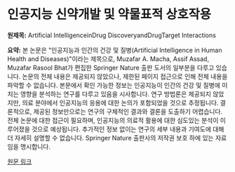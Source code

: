 # 인공지능 신약개발 및 약물표적 상호작용

**원제목:** Artificial IntelligenceinDrug DiscoveryandDrugTarget Interactions

**요약:** 본 논문은 "인공지능과 인간의 건강 및 질병(Artificial Intelligence in Human Health and Diseases)"이라는 제목으로, Muzafar A. Macha, Assif Assad, Muzafar Rasool Bhat가 편집한 Springer Nature 출판 도서의 일부분을 다루고 있습니다.  논문의 전체 내용은 제공되지 않았으나,  제한된 페이지 접근으로 인해 전체 내용을 파악할 수 없습니다.  본문에서 확인 가능한 정보는  인공지능이 인간의 건강 및 질병에 미치는 영향을 분석하는 연구를 다루고 있음을 시사합니다.  연구 방법론은 제공되지 않았지만,  의료 분야에서 인공지능의 응용에 대한 논의가 포함되었을 것으로 추정됩니다.  결론적으로,  제공된 정보만으로는 연구의 구체적인 결과와 결론을 도출하기 어렵습니다.  전체 논문에 대한 접근이 필요하며,  인공지능의 의료적 활용에 대한 심도있는 분석이 이루어졌을 것으로 예상됩니다.  추가적인 정보 없이는 연구의 세부 내용과 기여도에 대해 더 자세히 설명할 수 없습니다.  Springer Nature 출판사의 저작권 보호 하에 있는 자료임을 명시합니다.

[원문 링크](https://books.google.com/books?hl=ko&lr=&id=bApyEQAAQBAJ&oi=fnd&pg=PA301&dq=AI+drug+discovery&ots=szopVULOXV&sig=mPEQd1svKYg3P_k-VoLfigEHC1k)
